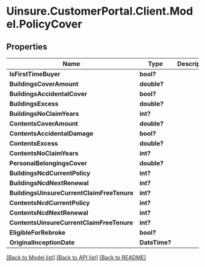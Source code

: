 # Uinsure.CustomerPortal.Client.Model.PolicyCover

## Properties

Name | Type | Description | Notes
------------ | ------------- | ------------- | -------------
**IsFirstTimeBuyer** | **bool?** |  | [optional] 
**BuildingsCoverAmount** | **double?** |  | [optional] 
**BuildingsAccidentalCover** | **bool?** |  | [optional] 
**BuildingsExcess** | **double?** |  | [optional] 
**BuildingsNoClaimYears** | **int?** |  | [optional] 
**ContentsCoverAmount** | **double?** |  | [optional] 
**ContentsAccidentalDamage** | **bool?** |  | [optional] 
**ContentsExcess** | **double?** |  | [optional] 
**ContentsNoClaimYears** | **int?** |  | [optional] 
**PersonalBelongingsCover** | **double?** |  | [optional] 
**BuildingsNcdCurrentPolicy** | **int?** |  | [optional] 
**BuildingsNcdNextRenewal** | **int?** |  | [optional] 
**BuildingsUinsureCurrentClaimFreeTenure** | **int?** |  | [optional] 
**ContentsNcdCurrentPolicy** | **int?** |  | [optional] 
**ContentsNcdNextRenewal** | **int?** |  | [optional] 
**ContentsUinsureCurrentClaimFreeTenure** | **int?** |  | [optional] 
**EligibleForRebroke** | **bool?** |  | [optional] 
**OriginalInceptionDate** | **DateTime?** |  | [optional] 

[[Back to Model list]](../README.md#documentation-for-models) [[Back to API list]](../README.md#documentation-for-api-endpoints) [[Back to README]](../README.md)

